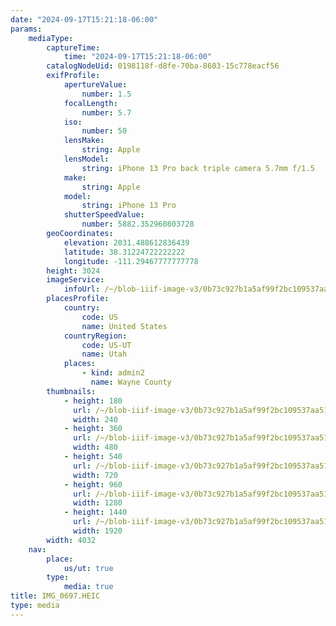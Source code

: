 ```yaml
---
date: "2024-09-17T15:21:18-06:00"
params:
    mediaType:
        captureTime:
            time: "2024-09-17T15:21:18-06:00"
        catalogNodeUid: 0198118f-d8fe-70ba-8603-15c778eacf56
        exifProfile:
            apertureValue:
                number: 1.5
            focalLength:
                number: 5.7
            iso:
                number: 50
            lensMake:
                string: Apple
            lensModel:
                string: iPhone 13 Pro back triple camera 5.7mm f/1.5
            make:
                string: Apple
            model:
                string: iPhone 13 Pro
            shutterSpeedValue:
                number: 5882.352960803728
        geoCoordinates:
            elevation: 2031.488612836439
            latitude: 38.31224722222222
            longitude: -111.29467777777778
        height: 3024
        imageService:
            infoUrl: /~/blob-iiif-image-v3/0b73c927b1a5af99f2bc109537aa516f2b0267346b7fbfa039a6c7925d9ebad1/info.json
        placesProfile:
            country:
                code: US
                name: United States
            countryRegion:
                code: US-UT
                name: Utah
            places:
                - kind: admin2
                  name: Wayne County
        thumbnails:
            - height: 180
              url: /~/blob-iiif-image-v3/0b73c927b1a5af99f2bc109537aa516f2b0267346b7fbfa039a6c7925d9ebad1/full/240%2C180/0/default.jpg
              width: 240
            - height: 360
              url: /~/blob-iiif-image-v3/0b73c927b1a5af99f2bc109537aa516f2b0267346b7fbfa039a6c7925d9ebad1/full/480%2C360/0/default.jpg
              width: 480
            - height: 540
              url: /~/blob-iiif-image-v3/0b73c927b1a5af99f2bc109537aa516f2b0267346b7fbfa039a6c7925d9ebad1/full/720%2C540/0/default.jpg
              width: 720
            - height: 960
              url: /~/blob-iiif-image-v3/0b73c927b1a5af99f2bc109537aa516f2b0267346b7fbfa039a6c7925d9ebad1/full/1280%2C960/0/default.jpg
              width: 1280
            - height: 1440
              url: /~/blob-iiif-image-v3/0b73c927b1a5af99f2bc109537aa516f2b0267346b7fbfa039a6c7925d9ebad1/full/1920%2C1440/0/default.jpg
              width: 1920
        width: 4032
    nav:
        place:
            us/ut: true
        type:
            media: true
title: IMG_0697.HEIC
type: media
---
```


